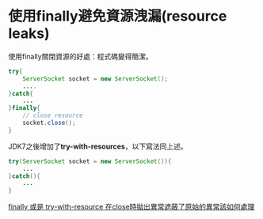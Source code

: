 # 使用finally避免資源洩漏(resource leaks)

使用finally關閉資源的好處：程式碼變得簡潔。

```java
try{
	ServerSocket socket = new ServerSocket();
	....  
}catch{
	...
}finally{
	// close resource
	socket.close();
}
```

JDK7之後增加了**try-with-resources**，以下寫法同上述。

```java
try(ServerSocket socket = new ServerSocket()){
	...  
}catch(){
	...
}
```

[finally 或是 try-with-resource 在close時拋出異常遮蔽了原始的異常該如何處理](http://teddy-chen-tw.blogspot.tw/2013/11/javatrycatchfinally5cleanup-failure.html)